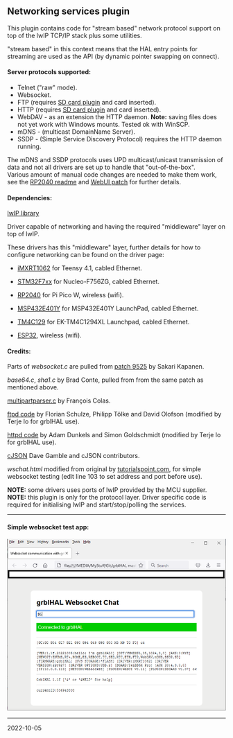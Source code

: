 ## Networking services plugin

This plugin contains code for "stream based" network protocol support on top of the lwIP TCP/IP stack plus some utilities.

"stream based" in this context means that the HAL entry points for streaming are used as the API \(by dynamic pointer swapping on connect\).

#### Server protocols supported:

* Telnet \("raw" mode\).
* Websocket.
* FTP \(requires [SD card plugin](https://github.com/grblHAL/Plugin_SD_card) and card inserted\).
* HTTP \(requires [SD card plugin](https://github.com/grblHAL/Plugin_SD_card) and card inserted\).
* WebDAV - as an extension the HTTP daemon. __Note:__ saving files does not yet work with Windows mounts. Tested ok with WinSCP.
* mDNS - \(multicast DomainName Server\).
* SSDP - \(Simple Service Discovery Protocol\) requires the HTTP daemon running.

The mDNS and SSDP protocols uses UPD multicast/unicast transmission of data and not all drivers are set up to handle that "out-of-the-box".  
Various amount of manual code changes are needed to make them work, see the [RP2040 readme](https://github.com/grblHAL/RP2040/blob/master/README.md)
and [WebUI patch](https://github.com/grblHAL/Plugin_WebUI/tree/main/lwIP%20patch) for further details.

#### Dependencies:

[lwIP library](http://savannah.nongnu.org/projects/lwip/)

Driver capable of networking and having the required "middleware" layer on top of lwIP.

These drivers has this "middleware" layer, further details for how to configure networking can be found on the driver page:

* [iMXRT1062](https://github.com/grblHAL/IMXRT1062) for Teensy 4.1, cabled Ethernet.

* [STM32F7xx](https://github.com/grblHAL/STM32F7xx) for Nucleo-F756ZG, cabled Ethernet.

* [RP2040](https://github.com/grblHAL/RP2040) for Pi Pico W, wireless \(wifi\).

* [MSP432E401Y](https://github.com/grblHAL/MSP432E401Y) for MSP432E401Y LaunchPad, cabled Ethernet.

* [TM4C129](https://github.com/grblHAL/TM4C129) for EK-TM4C1294XL Launchpad, cabled Ethernet.

* [ESP32](https://github.com/grblHAL/ESP32), wireless \(wifi\).

#### Credits:

Parts of _websocket.c_ are pulled from [patch 9525](http://savannah.nongnu.org/patch/?9525) by Sakari Kapanen.

_base64.c_, _sha1.c_ by Brad Conte, pulled from from the same patch as mentioned above.

[multipartparser.c](https://github.com/francoiscolas/multipart-parser) by Fran&ccedil;ois Colas. 

[ftpd code](https://github.com/toelke/lwip-ftpd) by Florian Schulze, Philipp T&ouml;lke and David Olofson \(modified by Terje Io for grblHAL use\).

[httpd code](http://savannah.nongnu.org/projects/lwip/) by Adam Dunkels and Simon Goldschmidt \(modified by Terje Io for grblHAL use\).

[cJSON](https://github.com/DaveGamble/cJSON) Dave Gamble and cJSON contributors.

_wschat.html_ modified from original by [tutorialspoint.com](https://www.tutorialspoint.com/websockets/websockets_javascript_application.htm), for simple websocket testing \(edit line 103 to set address and port before use\).

__NOTE:__ some drivers uses ports of lwIP provided by the MCU supplier.  
__NOTE:__ this plugin is only for the protocol layer. Driver specific code is required for initialising lwIP and start/stop/polling the services.

---
#### Simple websocket test app:
![Test](media/websocket.png)

---
2022-10-05

